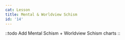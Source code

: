 ```yaml
---
cat: Lesson
title: Mental & Worldview Schism
id: '14'
---
```


::todo
Add Mental Schism +  Worldview Schism charts
::